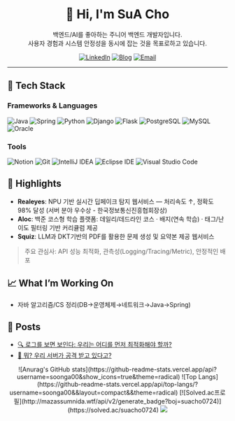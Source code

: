 <div align="center">
  
# 👋 Hi, I'm SuA Cho  
백엔드/AI를 좋아하는 주니어 백엔드 개발자입니다.  
사용자 경험과 시스템 안정성을 동시에 잡는 것을 목표로하고 있습니다.

[![LinkedIn](https://img.shields.io/badge/LinkedIn-Connect-0A66C2?logo=linkedin&logoColor=white)](https://www.linkedin.com/in/%EC%88%98%EC%95%84-%EC%A1%B0-a49157344/)
[![Blog](https://img.shields.io/badge/Tistory-Blog-000000?logo=tistory&logoColor=white)](https://sua-su-ding-gi.tistory.com/)
[![Email](https://img.shields.io/badge/Email-suacho0724%40gmail.com-EA4335?logo=gmail&logoColor=white)](mailto:suacho0724@gmail.com)

</div>

---

## 🧰 Tech Stack
### Frameworks & Languages
![Java](https://img.shields.io/badge/Java-007396.svg?&style=for-the-badge&logo=Java&logoColor=white)
![Spring](https://img.shields.io/badge/Spring-6DB33F.svg?&style=for-the-badge&logo=Spring&logoColor=white)
![Python](https://img.shields.io/badge/Python-3776AB.svg?&style=for-the-badge&logo=Python&logoColor=white)
![Django](https://img.shields.io/badge/Django-092E20.svg?&style=for-the-badge&logo=Django&logoColor=white)
![Flask](https://img.shields.io/badge/Flask-3BABC3.svg?&style=for-the-badge&logo=Flask&logoColor=white)
![PostgreSQL](https://img.shields.io/badge/PostgreSQL-4169E1.svg?&style=for-the-badge&logo=PostgreSQL&logoColor=white)
![MySQL](https://img.shields.io/badge/MySQL-4479A1.svg?&style=for-the-badge&logo=MySQL&logoColor=white)
![Oracle](https://img.shields.io/badge/Oracle-F80000.svg?&style=for-the-badge&logo=Oracle&logoColor=white)

### Tools
![Notion](https://img.shields.io/badge/Notion-000000.svg?&style=for-the-badge&logo=Notion&logoColor=white)
![Git](https://img.shields.io/badge/Git-F05032.svg?&style=for-the-badge&logo=Git&logoColor=white)
![IntelliJ IDEA](https://img.shields.io/badge/IntelliJ%20IDEA-000000.svg?&style=for-the-badge&logo=IntelliJ%20IDEA&logoColor=white)
![Eclipse IDE](https://img.shields.io/badge/Eclipse%20IDE-2C2255.svg?&style=for-the-badge&logo=Eclipse%20IDE&logoColor=white)
![Visual Studio Code](https://img.shields.io/badge/Visual%20Studio%20Code-007ACC.svg?&style=for-the-badge&logo=Visual%20Studio%20Code&logoColor=white)

## 🚀 Highlights
- **Realeyes**: NPU 기반 실시간 딥페이크 탐지 웹서비스 — 처리속도 ↑, 정확도 98% 달성 (서버 분야 우수상 - 한국정보통신진흥협회장상)
- **Aloc**: 백준 코스형 학습 플랫폼: 데일리/데드라인 코스 · 배지(연속 학습) · 태그/난이도 필터링 기반 커리큘럼 제공
- **Squiz**: LLM과 DKT기반의 PDF를 활용한 문제 생성 및 요약본 제공 웹서비스


> 주요 관심사: API 성능 최적화, 관측성(Logging/Tracing/Metric), 안정적인 배포

## 📈 What I’m Working On
- 자바 알고리즘/CS 정리(DB→운영체제→네트워크→Java→Spring)

## 📝 Posts
- [🔍 로그를 보면 보인다: 우리는 어디를 먼저 최적화해야 할까?](https://sua-su-ding-gi.tistory.com/53)
- [🤯 뭐? 우리 서버가 공격 받고 있다고?](https://sua-su-ding-gi.tistory.com/52)

<div align="center">
![Anurag's GitHub stats](https://github-readme-stats.vercel.app/api?username=soonga00&show_icons=true&theme=radical)
![Top Langs](https://github-readme-stats.vercel.app/api/top-langs/?username=soonga00&&layout=compact&&theme=radical)
[![Solved.ac프로필](http://mazassumnida.wtf/api/v2/generate_badge?boj=suacho0724)](https://solved.ac/suacho0724)
<img src="https://topsolved.mayonedev.com/api/boj?handle=suacho0724&row=10&base_color=gold">
</div>

